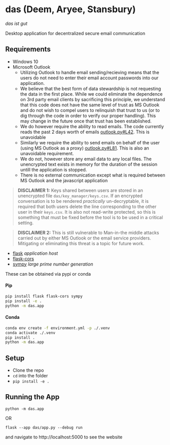 # das (Deem, Aryee, Stansbury)
_das ist gut_

Desktop application for decentralized secure email communication
## Requirements
- Windows 10
- Microsoft Outlook
  - Utilizing Outlook to handle email sending/recieving means that the users do not need to enter their email account passwords into our application.
  - We believe that the best form of data stewardship is not requesting the data in the first place. While we could eliminate the dependence on 3rd party email clients by sacrificing this principle, we understand that this code does not have the same level of trust as MS Outlook and do not wish to compel users to relinquish that trust to us (or to dig through the code in order to verify our proper handling). This may change in the future once that trust has been established.
  - We do however require the ability to read emails. The code currently reads the past 2 days worth of emails [outlook.py#L42](https://github.com/JoelStansbury/das/blob/main/das/outlook/outlook.py#L42). This is unavoidable
  - Similarly we require the ability to send emails on behalf of the user (using MS Outlook as a proxy) [outlook.py#L81](https://github.com/JoelStansbury/das/blob/main/das/outlook/outlook.py#L81). This is also an unavoidable requirement.
  - We do not, however store any email data to any local files. The unencrypted text exists in memory for the duration of the session untill the application is stopped.
  - There is no external communication except what is required between MS Outlook and the javascript application


> __DISCLAIMER 1:__ Keys shared between users are stored in an unencrypted file `das/key_manager/keys.csv`. If an encrypted conversation is to be rendered _practically_ un-decryptable, it is required that both users delete the line corresponding to the other user in their `keys.csv`. It is also not read-write protected, so this is something that must be fixed before the tool is to be used in a critical setting.

> __DISCLAIMER 2:__ This is still vulnerable to Man-in-the middle attacks carried out by either MS Outlook or the email service providers. Mitigating or eliminating this threat is a topic for future work.


- [flask](https://pypi.org/project/Flask/) _application host_
- [flask-cors](https://pypi.org/project/Flask-Cors/)
- [sympy](https://pypi.org/project/sympy/) _large prime number generation_

These can be obtained via pypi or conda
#### Pip
```bash
pip install flask flask-cors sympy
pip install -e .
python -m das.app
```
#### Conda
```bash
conda env create -f environment.yml -p ./.venv
conda activate ./.venv
pip install .
python -m das.app
```

## Setup
- Clone the repo
- `cd` into the folder
- `pip install -e .`

## Running the App
`python -m das.app`

OR

`flask --app das/app.py --debug run`

and navigate to http://localhost:5000 to see the website
